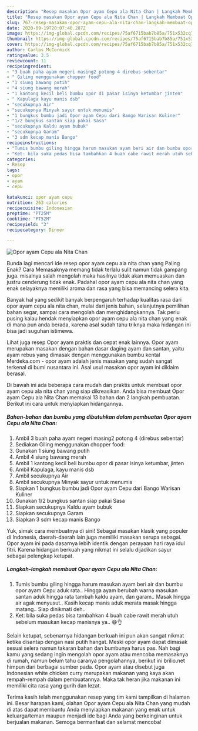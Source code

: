```yaml
---
description: "Resep masakan Opor ayam Cepu ala Nita Chan | Langkah Membuat Opor ayam Cepu ala Nita Chan Yang Enak dan Simpel"
title: "Resep masakan Opor ayam Cepu ala Nita Chan | Langkah Membuat Opor ayam Cepu ala Nita Chan Yang Enak dan Simpel"
slug: 767-resep-masakan-opor-ayam-cepu-ala-nita-chan-langkah-membuat-opor-ayam-cepu-ala-nita-chan-yang-enak-dan-simpel
date: 2020-09-19T20:07:40.287Z
image: https://img-global.cpcdn.com/recipes/75af6715bab7b85a/751x532cq70/opor-ayam-cepu-ala-nita-chan-foto-resep-utama.jpg
thumbnail: https://img-global.cpcdn.com/recipes/75af6715bab7b85a/751x532cq70/opor-ayam-cepu-ala-nita-chan-foto-resep-utama.jpg
cover: https://img-global.cpcdn.com/recipes/75af6715bab7b85a/751x532cq70/opor-ayam-cepu-ala-nita-chan-foto-resep-utama.jpg
author: Carlos McCormick
ratingvalue: 3.5
reviewcount: 11
recipeingredient:
- "3 buah paha ayam negeri masing2 potong 4 direbus sebentar"
- " Giling menggunakan chopper food"
- "1 siung bawang putih"
- "4 siung bawang merah"
- "1 kantong kecil beli bumbu opor di pasar isinya ketumbar jinten"
- " Kapulaga kayu manis dsb"
- "secukupnya Air"
- "secukupnya Minyak sayur untuk menumis"
- "1 bungkus bumbu jadi Opor ayam Cepu dari Bango Warisan Kuliner"
- "1/2 bungkus santan siap pakai Sasa"
- "secukupnya Kaldu ayam bubuk"
- "secukupnya Garam"
- "3 sdm kecap manis Bango"
recipeinstructions:
- "Tumis bumbu giling hingga harum masukan ayam beri air dan bumbu opor ayam Cepu aduk rata.. Hingga ayam berubah warna masukan santan aduk hingga rata tambah kaldu ayam, dan garam.. Masak hingga air agak menyusut.. Kasih kecap manis aduk merata masak hingga matang.. Siap dinikmati deh.."
- "Ket: bila suka pedas bisa tambahkan 4 buah cabe rawit merah utuh sebelum masukan kecap manisnya ya.. 😄👌"
categories:
- Resep
tags:
- opor
- ayam
- cepu

katakunci: opor ayam cepu 
nutrition: 263 calories
recipecuisine: Indonesian
preptime: "PT25M"
cooktime: "PT52M"
recipeyield: "3"
recipecategory: Dinner

---
```



![Opor ayam Cepu ala Nita Chan](https://img-global.cpcdn.com/recipes/75af6715bab7b85a/751x532cq70/opor-ayam-cepu-ala-nita-chan-foto-resep-utama.jpg)

Bunda lagi mencari ide resep opor ayam cepu ala nita chan yang Paling Enak? Cara Memasaknya memang tidak terlalu sulit namun tidak gampang juga. misalnya salah mengolah maka hasilnya tidak akan memuaskan dan justru cenderung tidak enak. Padahal opor ayam cepu ala nita chan yang enak selayaknya memiliki aroma dan rasa yang bisa memancing selera kita.

Banyak hal yang sedikit banyak berpengaruh terhadap kualitas rasa dari opor ayam cepu ala nita chan, mulai dari jenis bahan, selanjutnya pemilihan bahan segar, sampai cara mengolah dan menghidangkannya. Tak perlu pusing kalau hendak menyiapkan opor ayam cepu ala nita chan yang enak di mana pun anda berada, karena asal sudah tahu triknya maka hidangan ini bisa jadi suguhan istimewa.

Lihat juga resep Opor ayam praktis dan cepat enak lainnya. Opor ayam merupakan masakan dengan bahan dasar daging ayam dan santan, yaitu ayam rebus yang dimasak dengan menggunakan bumbu kental Merdeka.com - opor ayam adalah jenis masakan yang sudah sangat terkenal di bumi nusantara ini. Asal usul masakan opor ayam ini diklaim berasal.


Di bawah ini ada beberapa cara mudah dan praktis untuk membuat opor ayam cepu ala nita chan yang siap dikreasikan. Anda bisa membuat Opor ayam Cepu ala Nita Chan memakai 13 bahan dan 2 langkah pembuatan. Berikut ini cara untuk menyiapkan hidangannya.

<!--inarticleads1-->

##### Bahan-bahan dan bumbu yang dibutuhkan dalam pembuatan Opor ayam Cepu ala Nita Chan:

1. Ambil 3 buah paha ayam negeri masing2 potong 4 (direbus sebentar)
1. Sediakan  Giling menggunakan chopper food:
1. Gunakan 1 siung bawang putih
1. Ambil 4 siung bawang merah
1. Ambil 1 kantong kecil beli bumbu opor di pasar isinya ketumbar, jinten
1. Ambil  Kapulaga, kayu manis dsb
1. Ambil secukupnya Air
1. Ambil secukupnya Minyak sayur untuk menumis
1. Siapkan 1 bungkus bumbu jadi Opor ayam Cepu dari Bango Warisan Kuliner
1. Gunakan 1/2 bungkus santan siap pakai Sasa
1. Siapkan secukupnya Kaldu ayam bubuk
1. Siapkan secukupnya Garam
1. Siapkan 3 sdm kecap manis Bango


Yuk, simak cara membuatnya di sini! Sebagai masakan klasik yang populer di Indonesia, daerah-daerah lain juga memiliki masakan serupa sebagai. Opor ayam ini pada dasarnya lebih identik dengan perayaan hari raya idul fitri. Karena hidangan berkuah yang nikmat ini selalu dijadikan sayur sebagai pelengkap ketupat. 

<!--inarticleads2-->

##### Langkah-langkah membuat Opor ayam Cepu ala Nita Chan:

1. Tumis bumbu giling hingga harum masukan ayam beri air dan bumbu opor ayam Cepu aduk rata.. Hingga ayam berubah warna masukan santan aduk hingga rata tambah kaldu ayam, dan garam.. Masak hingga air agak menyusut.. Kasih kecap manis aduk merata masak hingga matang.. Siap dinikmati deh..
1. Ket: bila suka pedas bisa tambahkan 4 buah cabe rawit merah utuh sebelum masukan kecap manisnya ya.. 😄👌


Selain ketupat, sebenarnya hidangan berkuah ini pun akan sangat nikmat ketika disantap dengan nasi putih hangat. Meski opor ayam dapat dimasak sesuai selera namun takaran bahan dan bumbunya harus pas. Nah bagi kamu yang sedang ingin mengolah opor ayam atau mencoba memasaknya di rumah, namun belum tahu caranya pengolahannya, berikut ini brilio.net himpun dari berbagai sumber pada. Opor ayam atau disebut juga Indonesian white chicken curry merupakan makanan yang kaya akan rempah-rempah dalam pembuatannya. Maka tak heran jika makanan ini memiliki cita rasa yang gurih dan lezat. 

Terima kasih telah menggunakan resep yang tim kami tampilkan di halaman ini. Besar harapan kami, olahan Opor ayam Cepu ala Nita Chan yang mudah di atas dapat membantu Anda menyiapkan makanan yang enak untuk keluarga/teman maupun menjadi ide bagi Anda yang berkeinginan untuk berjualan makanan. Semoga bermanfaat dan selamat mencoba!
